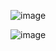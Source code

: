 ![image](https://github.com/user-attachments/assets/9d31bccf-3270-4329-97ce-de7cfab85027)

![image](https://github.com/user-attachments/assets/427a0a8c-b875-40ec-94bd-9aa41f6ea68c)

